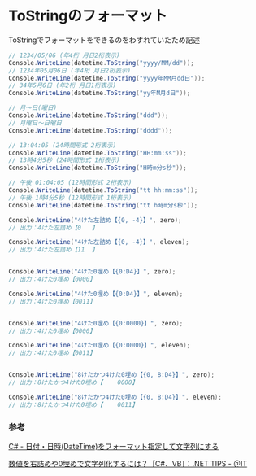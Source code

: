 # ToStringのフォーマット

ToStringでフォーマットをできるのをわすれていたため記述

```c#
// 1234/05/06 (年4桁 月日2桁表示)
Console.WriteLine(datetime.ToString("yyyy/MM/dd"));
// 1234年05月06日 (年4桁 月日2桁表示)
Console.WriteLine(datetime.ToString("yyyy年MM月dd日"));
// 34年5月6日 (年2桁 月日1桁表示)
Console.WriteLine(datetime.ToString("yy年M月d日"));

// 月～日(曜日)
Console.WriteLine(datetime.ToString("ddd"));
// 月曜日～日曜日
Console.WriteLine(datetime.ToString("dddd"));

// 13:04:05 (24時間形式 2桁表示)
Console.WriteLine(datetime.ToString("HH:mm:ss"));
// 13時4分5秒 (24時間形式 1桁表示)
Console.WriteLine(datetime.ToString("H時m分s秒"));

// 午後 01:04:05 (12時間形式 2桁表示)
Console.WriteLine(datetime.ToString("tt hh:mm:ss"));
// 午後 1時4分5秒 (12時間形式 1桁表示)
Console.WriteLine(datetime.ToString("tt h時m分s秒"));

Console.WriteLine("4けた左詰め【{0, -4}】", zero);
// 出力：4けた左詰め【0   】

Console.WriteLine("4けた左詰め【{0, -4}】", eleven);
// 出力：4けた左詰め【11  】


Console.WriteLine("4けた0埋め【{0:D4}】", zero);
// 出力：4けた0埋め【0000】

Console.WriteLine("4けた0埋め【{0:D4}】", eleven);
// 出力：4けた0埋め【0011】


Console.WriteLine("4けた0埋め【{0:0000}】", zero);
// 出力：4けた0埋め【0000】

Console.WriteLine("4けた0埋め【{0:0000}】", eleven);
// 出力：4けた0埋め【0011】


Console.WriteLine("8けたかつ4けた0埋め【{0, 8:D4}】", zero);
// 出力：8けたかつ4けた0埋め【    0000】

Console.WriteLine("8けたかつ4けた0埋め【{0, 8:D4}】", eleven);
// 出力：8けたかつ4けた0埋め【    0011】
```

### 参考

[C\# \- 日付・日時\(DateTime\)をフォーマット指定して文字列にする](https://www.curict.com/item/e7/e7b9e6d.html)

[数値を右詰めや0埋めで文字列化するには？［C\#、VB］：\.NET TIPS \- ＠IT](https://atmarkit.itmedia.co.jp/ait/articles/0401/30/news069.html)